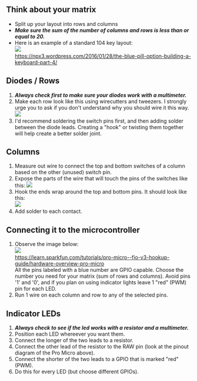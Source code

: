 ## Think about your matrix
* Split up your layout into rows and columns
* ***Make sure the sum of the number of columns and rows is less than or equal to 20.***
* Here is an example of a standard 104 key layout:   
![](https://npx3.files.wordpress.com/2016/01/standardwiring.png)   
https://npx3.wordpress.com/2016/01/28/the-blue-pill-option-building-a-keyboard-part-4/
## Diodes / Rows
1. ***Always check first to make sure your diodes work with a multimeter.***
2. Make each row look like this using wirecutters and tweezers. I strongly urge you to ask if you don't understand why you should wire it this way.   
![](https://i.imgur.com/mAfs39u.jpg)
3. I'd recommend soldering the switch pins first, and then adding solder between the diode leads. Creating a "hook" or twisting them together will help create a better solder joint.
## Columns
1. Measure out wire to connect the top and bottom switches of a column based on the other (unused) switch pin.
2. Expose the parts of the wire that will touch the pins of the switches like this:
![](https://i.imgur.com/oEeDrEj.jpg)   
3. Hook the ends wrap around the top and bottom pins. It should look like this:   
![](https://i.imgur.com/dLgxQ5i.jpg)
4. Add solder to each contact.
## Connecting it to the microcontroller
1. Observe the image below:   
![](https://cdn.sparkfun.com/assets/9/c/3/c/4/523a1765757b7f5c6e8b4567.png)   
https://learn.sparkfun.com/tutorials/pro-micro--fio-v3-hookup-guide/hardware-overview-pro-micro   
All the pins labeled with a blue number are GPIO capable. Choose the number you need for your matrix (sum of rows and columns). Avoid pins '1' and '0', and if you plan on using indicator lights leave 1 "red" (PWM) pin for each LED.
2. Run 1 wire on each column and row to any of the selected pins.
## Indicator LEDs
1. ***Always check to see if the led works with a resistor and a multimeter.***
2. Position each LED whereever you want them.
3. Connect the longer of the two leads to a resistor.
4. Connect the other lead of the resistor to the RAW pin (look at the pinout diagram of the Pro Micro above).
5. Connect the shorter of the two leads to a GPIO that is marked "red" (PWM).
6. Do this for every LED (but choose different GPIOs).